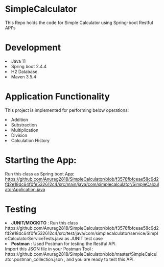# SimpleCalculator
This Repo holds the code for Simple Calculator using Spring-boot Restful API's

# Development

<li>Java 11</li>
<li>Spring boot 2.4.4</li>
<li>H2 Database</li>
<li>Maven 3.5.4</li>

# Application Functionality

This project is implemented for performing below operations:

<li>Addition</li>
<li>Substraction</li>
<li>Multiplication</li>
<li>Division</li>
<li>Calculation History</li>

# Starting the App:

Run this class as Spring boot App: https://github.com/Anurag2818/SimpleCalculator/blob/f3578fbfceae58c9d2fd2e18dc64f0fe532612c4/src/main/java/com/simplecalculator/SimpleCalculatorApplication.java

# Testing

<li><b>JUNIT/MOCKITO</b> : Run this class https://github.com/Anurag2818/SimpleCalculator/blob/f3578fbfceae58c9d2fd2e18dc64f0fe532612c4/src/test/java/com/simplecalculator/service/SimpleCalculatorServiceTests.java as JUNIT test case </li>

<li><b>Postman</b> : Used Postman for testing the Restful API.<br>
Import this JSON file in your Postman Tool : https://github.com/Anurag2818/SimpleCalculator/blob/master/SimpleCalculator.postman_collection.json ,
and you are ready to test this API.</li>
